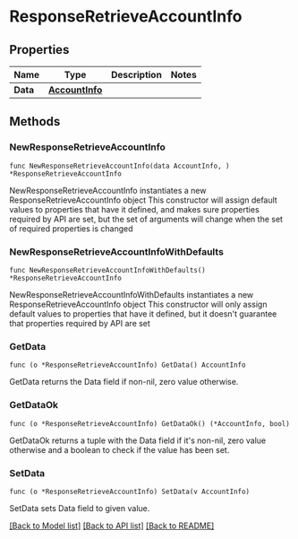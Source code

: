 # ResponseRetrieveAccountInfo

## Properties

Name | Type | Description | Notes
------------ | ------------- | ------------- | -------------
**Data** | [**AccountInfo**](AccountInfo.md) |  | 

## Methods

### NewResponseRetrieveAccountInfo

`func NewResponseRetrieveAccountInfo(data AccountInfo, ) *ResponseRetrieveAccountInfo`

NewResponseRetrieveAccountInfo instantiates a new ResponseRetrieveAccountInfo object
This constructor will assign default values to properties that have it defined,
and makes sure properties required by API are set, but the set of arguments
will change when the set of required properties is changed

### NewResponseRetrieveAccountInfoWithDefaults

`func NewResponseRetrieveAccountInfoWithDefaults() *ResponseRetrieveAccountInfo`

NewResponseRetrieveAccountInfoWithDefaults instantiates a new ResponseRetrieveAccountInfo object
This constructor will only assign default values to properties that have it defined,
but it doesn't guarantee that properties required by API are set

### GetData

`func (o *ResponseRetrieveAccountInfo) GetData() AccountInfo`

GetData returns the Data field if non-nil, zero value otherwise.

### GetDataOk

`func (o *ResponseRetrieveAccountInfo) GetDataOk() (*AccountInfo, bool)`

GetDataOk returns a tuple with the Data field if it's non-nil, zero value otherwise
and a boolean to check if the value has been set.

### SetData

`func (o *ResponseRetrieveAccountInfo) SetData(v AccountInfo)`

SetData sets Data field to given value.



[[Back to Model list]](../README.md#documentation-for-models) [[Back to API list]](../README.md#documentation-for-api-endpoints) [[Back to README]](../README.md)


